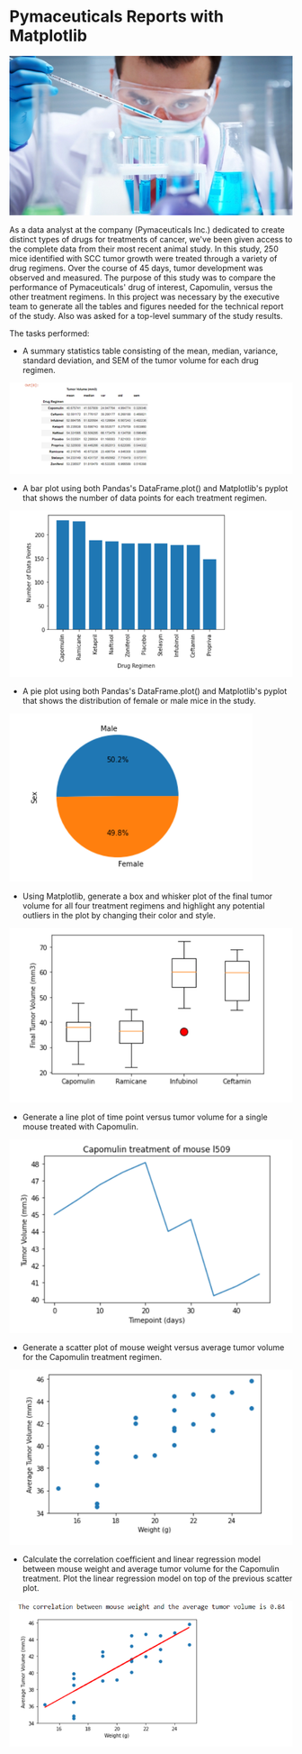 # Pymaceuticals Reports with Matplotlib

<img src="Images/Laboratory.jpg">

As a data analyst at the company (Pymaceuticals Inc.) dedicated to create distinct types of drugs for treatments of cancer, we've been given access to the complete data from their most recent animal study. In this study, 250 mice identified with SCC tumor growth were treated through a variety of drug regimens. Over the course of 45 days, tumor development was observed and measured. The purpose of this study was to compare the performance of Pymaceuticals' drug of interest, Capomulin, versus the other treatment regimens. In this project was necessary by the executive team to generate all the tables and figures needed for the technical report of the study. Also was asked for a top-level summary of the study results.

The tasks performed: 
-  A summary statistics table consisting of the mean, median, variance, standard deviation, and SEM of the tumor volume for each drug regimen.

<img src="Images/Statistics_Table.png">

- A bar plot using both Pandas's DataFrame.plot() and Matplotlib's pyplot that shows the number of data points for each treatment regimen.

<img src="Images/bar_plot.png">

- A pie plot using both Pandas's DataFrame.plot() and Matplotlib's pyplot that shows the distribution of female or male mice in the study.

<img src="Images/pie_plot.png">

- Using Matplotlib, generate a box and whisker plot of the final tumor volume for all four treatment regimens and highlight any potential outliers in the plot by changing their color and style.

<img src="Images/box_plot_outliers.png">

- Generate a line plot of time point versus tumor volume for a single mouse treated with Capomulin.

<img src="Images/line_plot.png">

- Generate a scatter plot of mouse weight versus average tumor volume for the Capomulin treatment regimen.

<img src="Images/scatter_plot.png">

- Calculate the correlation coefficient and linear regression model between mouse weight and average tumor volume for the Capomulin treatment. Plot the linear regression model on top of the previous scatter plot.

<img src="Images/correlation_plot.png">


